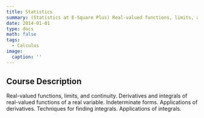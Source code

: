 ```yaml
---
title: Statistics
summary: (Statistics at E-Square Plus) Real-valued functions, limits, and continuity. Derivatives and integrals of real-valued functions of a real variable. Indeterminate forms. Applications of derivatives. Techniques for finding integrals. Applications of integrals.
date: 2014-01-01
type: docs
math: false
tags:
  - Calculus
image:
  caption: ''
---
```


## Course Description

Real-valued functions, limits, and continuity. Derivatives and integrals of real-valued functions of a real variable. Indeterminate forms. Applications of derivatives. Techniques for finding integrals. Applications of integrals.
